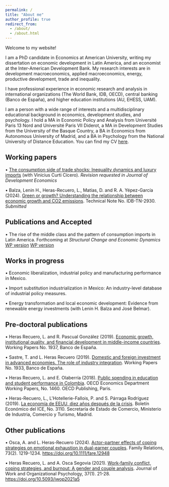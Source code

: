 ```yaml
---
permalink: /
title: "About me"
author_profile: true
redirect_from: 
  - /about/
  - /about.html
---
```


Welcome to my website!

I am a PhD candidate in Economics at American University, writing my dissertation on economic development in Latin America, and an economist at the Inter-American Development Bank. My research interests are in development macroeconomics, applied macroeconomics, energy, productive development, trade and inequality. 

I have professional experience in economic research and analysis in international organizations (The World Bank, IDB, OECD), central banking (Banco de España), and higher education institutions (AU, EHESS, UAM).

I am a person with a wide range of interests and a multidisciplinary educational background in economics, development studies, and psychology. I hold a MA in Economic Policy and Analysis from Université Paris 13 Nord and Université Paris VII Diderot, a MA in Development Studies from the University of the Basque Country, a BA in Economics from Autonomous University of Madrid, and a BA in Psychology from the National University of Distance Education. You can find my CV [here](https://lauraherasrec.github.io/files/CV_LauraHerasRecuero_simplified.pdf). 

## Working papers
• [The consumption side of trade shocks: Inequality dynamics and luxury imports](https://osf.io/preprints/socarxiv/9kh2g_v1) (with Vinicius Curti Cícero). _Revision requested in Journal of Development Economics_

• Balza, Lenin H., Heras-Recuero, L., Matías, D. and R. A. Yépez-García (2024). [Green or growth? Understanding the relationship between economic growth and CO2 emissions](https://publications.iadb.org/en/green-or-growth-understanding-relationship-between-economic-growth-and-co2-emissions). Technical Note No. IDB-TN-2930. _Submitted_

## Publications and Accepted
• The rise of the middle class and the pattern of consumption imports in Latin America. Forthcoming at _Structural Change and Economic Dynamics_ [WP version]() <a href="https://papers.ssrn.com/sol3/papers.cfm?abstract_id=4741057">WP version</a>

## Works in progress
• Economic liberalization, industrial policy and manufacturing performance in Mexico.

• Import substitution industrialization in Mexico: An industry-level database of industrial policy measures.

• Energy transformation and local economic development: Evidence from renewable energy investments (with Lenin H. Balza and José Belmar).

## Pre-doctoral publications
• Heras Recuero, L. and R. Pascual González (2019). [Economic growth, institutional quality, and financial development in middle-income countries](https://www.bde.es/f/webbde/SES/Secciones/Publicaciones/PublicacionesSeriadas/DocumentosTrabajo/19/Fich/dt1937e.pdf). Working Papers No. 1937, Banco de España.

• Sastre, T. and L. Heras Recuero (2019). [Domestic and foreign investment in advanced economies. The role of industry integration](https://www.bde.es/f/webbde/SES/Secciones/Publicaciones/PublicacionesSeriadas/DocumentosTrabajo/19/Fich/dt1933e.pdf). Working Papers No. 1933, Banco de España.

• Heras Recuero, L. and E. Olaberría (2018). [Public spending in education and student performance in Colombia](https://www.oecd-ilibrary.org/economics/public-spending-in-education-and-student-s-performance-in-colombia_282d9700-en). OECD Economics Department Working Papers, No. 1460. OECD Publishing, Paris.

• Heras-Recuero, L., L'Hotellerie-Fallois, P. and S. Párraga Rodríguez (2019). [La economía de EEUU, diez años después de la crisis](https://dialnet.unirioja.es/servlet/articulo?codigo=7071539). Boletín Económico del ICE, No. 3110. Secretaría de Estado de Comercio, Ministerio de Industria, Comercio y Turismo, Madrid.

## Other publications
• Osca, A. and L. Heras-Recuero (2024). [Actor-partner effects of coping strategies on emotional exhaustion in dual-earner couples](https://onlinelibrary.wiley.com/doi/full/10.1111/fare.12948). Family Relations, 73(2). 1219-1234. https://doi.org/10.1111/fare.12948

• Heras Recuero, L. and A. Osca Segovia (2021). [Work-family conflict, coping strategies, and burnout: A gender and couple analysis](https://journals.copmadrid.org/jwop/art/jwop2021a5). Journal of Work and Organizational Psychology, 37(1). 21-28. https://doi.org/10.5093/jwop2021a5
